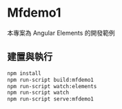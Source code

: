 # Mfdemo1

本專案為 Angular Elements 的開發範例

## 建置與執行

```sh
npm install
npm run-script build:mfdemo1
npm run-script watch:elements
npm run-script watch
npm run-script serve:mfdemo1
```
